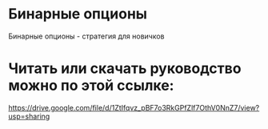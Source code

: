 # Бинарные опционы
Бинарные опционы - стратегия для новичков

# Читать или скачать руководство можно по этой ссылке:
https://drive.google.com/file/d/1ZtIfqvz_pBF7o3RkGPfZlf7OthV0NnZ7/view?usp=sharing
